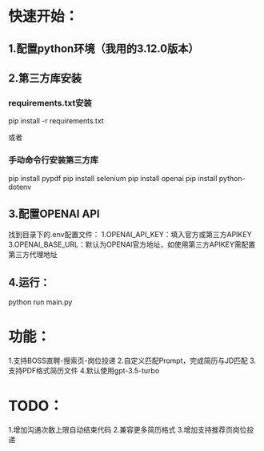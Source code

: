 # 快速开始：
## 1.配置python环境（我用的3.12.0版本）

## 2.第三方库安装
### requirements.txt安装
pip install -r requirements.txt

或者

### 手动命令行安装第三方库
pip install pypdf
pip install selenium
pip install openai
pip install python-dotenv

## 3.配置OPENAI API
找到目录下的.env配置文件：
1.OPENAI_API_KEY：填入官方或第三方APIKEY
3.OPENAI_BASE_URL：默认为OPENAI官方地址，如使用第三方APIKEY需配置第三方代理地址

## 4.运行：
python run main.py

# 功能：
1.支持BOSS直聘-搜索页-岗位投递
2.自定义匹配Prompt，完成简历与JD匹配
3.支持PDF格式简历文件
4.默认使用gpt-3.5-turbo

# TODO：
1.增加沟通次数上限自动结束代码
2.兼容更多简历格式
3.增加支持推荐页岗位投递